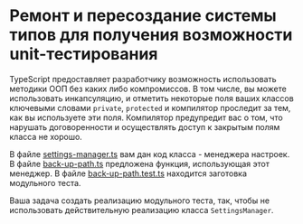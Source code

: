 # Ремонт и пересоздание системы типов для получения возможности unit-тестирования

TypeScript предоставляет разработчику возможность использовать методики ООП без каких либо компромиссов. В том числе, вы можете использовать инкапсуляцию, и отметить некоторые поля ваших классов ключевыми словами `private`, `protected` и компилятор проследит за тем, как вы используете эти поля. Компилятор предупредит вас о том, что нарушать договоренности и осуществлять доступ к закрытым полям класса не хорошо.

В файле [settings-manager.ts](https://codesandbox.io/s/laughing-haslett-lqmwz?file=/src/settings-manager.ts) вам дан код класса - менеджера настроек. В файле [back-up-path.ts](https://codesandbox.io/s/laughing-haslett-lqmwz?file=/src/back-up-path.ts) предложена функция, использующая этот менеджер. В файле [back-up-path.test.ts](https://codesandbox.io/s/laughing-haslett-lqmwz?file=/src/back-up-path.test.ts) находится заготовка модульного теста.

Ваша задача создать реализацию модульного теста, так, чтобы не использовать действительную реализацию класса `SettingsManager`.
